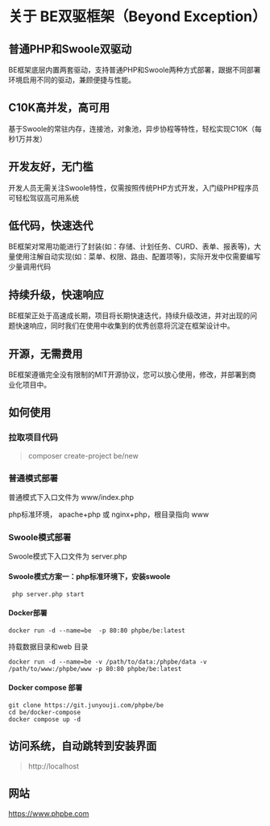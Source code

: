 
# 关于 BE双驱框架（Beyond Exception）


## 普通PHP和Swoole双驱动
BE框架底层内置两套驱动，支持普通PHP和Swoole两种方式部署，跟据不同部署环境启用不同的驱动，兼顾便捷与性能。

## C10K高并发，高可用
基于Swoole的常驻内存，连接池，对象池，异步协程等特性，轻松实现C10K（每秒1万并发）

## 开发友好，无门槛
开发人员无需关注Swoole特性，仅需按照传统PHP方式开发，入门级PHP程序员可轻松驾驭高可用系统

## 低代码，快速迭代
BE框架对常用功能进行了封装(如：存储、计划任务、CURD、表单、报表等)，大量使用注解自动实现(如：菜单、权限、路由、配置项等)，实际开发中仅需要编写少量调用代码

## 持续升级，快速响应
BE框架正处于高速成长期，项目将长期快速迭代，持续升级改进，并对出现的问题快速响应，同时我们在使用中收集到的优秀创意将沉淀在框架设计中。

## 开源，无需费用
BE框架遵循完全没有限制的MIT开源协议，您可以放心使用，修改，并部署到商业化项目中。


## 如何使用

### 拉取项目代码

> composer create-project be/new


### 普通模式部署

普通模式下入口文件为 www/index.php

php标准环境， apache+php 或 nginx+php，根目录指向 www


### Swoole模式部署

Swoole模式下入口文件为 server.php

#### Swoole模式方案一：php标准环境下，安装swoole

```shell
 php server.php start
 ```


#### Docker部署

```shell
docker run -d --name=be  -p 80:80 phpbe/be:latest
```

持载数据目录和web 目录

```shell
docker run -d --name=be -v /path/to/data:/phpbe/data -v /path/to/www:/phpbe/www -p 80:80 phpbe/be:latest
```


#### Docker compose 部署

```shell
git clone https://git.junyouji.com/phpbe/be
cd be/docker-compose
docker compose up -d
```


## 访问系统，自动跳转到安装界面

> http://localhost


## 网站
    
https://www.phpbe.com
